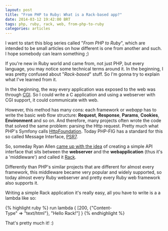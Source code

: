 ```yaml
---
layout: post
title: "From PHP to Ruby: What is a Rack-based app?"
date: 2014-03-12 19:42:00 BRT
tags: php, ruby, rack, web, from-php-to-ruby
categories: articles
---
```

I want to start this blog series called "_From PHP to Ruby_", which are intended to be small articles on how different is one from another and such. I hope somebody can learn something ;)

If you're new in Ruby world and came from, not just PHP, but every language, you may notice some technical terms around it. In the beginning, I was pretty confused about "_Rack-based_" stuff. So I'm gonna try to explain what I've learned from it.

In the beginning, the way every application was exposed to the web was through <a href="http://en.wikipedia.org/wiki/Common_Gateway_Interface">CGI</a>. So I could write a C application and using a webserver with CGI support, it could communicate with web.

However, this method has many cons: each framework or *webapp* has to write the basic web flow structure: **Request**, **Response**, **Params**, **Cookies**, **Environment** and so on. And therefore, many projects often wrote the code that solved the same problem: parsing the Http request. Pretty much what PHP's Symfony calls <a href="http://symfony.com/doc/current/components/http_foundation/introduction.html">HttpFoundation</a>. Today PHP-FIG has a standard for this so called Message Interface, [PSR7](http://www.php-fig.org/psr/psr-7/).

So, someday Ryan Allen <a href="http://yeahnah.org/files/rack-presentation-oct-07.pdf">came up with the idea</a> of creating a simple API interface that sits between the **webserver** and the **webapplication** (thus it's a 'middleware') and called it <a href="http://rack.github.io/">Rack</a>.

Differently than PHP's similar projects that are different for almost every framework, this middleware became very popular and widely supported, so today almost every Ruby webserver and pretty every Ruby web framework also supports it.

Writing a simple Rack application it's really easy, all you have to write is a a lambda like so:

{% highlight ruby %}
run lambda { [200, {"Content-Type" => "text/html"}, "Hello Rack!"] }
{% endhighlight %}

That's pretty much it! :)
